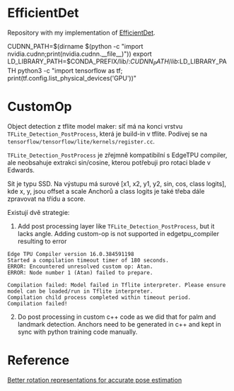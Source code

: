 # EfficientDet

Repository with my implementation of [EfficientDet](https://arxiv.org/abs/1911.09070).

CUDNN_PATH=$(dirname $(python -c "import nvidia.cudnn;print(nvidia.cudnn.__file__)"))
export LD_LIBRARY_PATH=$CONDA_PREFIX/lib/:$CUDNN_PATH/lib:$LD_LIBRARY_PATH
python3 -c "import tensorflow as tf; print(tf.config.list_physical_devices('GPU'))"

# CustomOp
Object detection z tflite model maker: síť má na konci vrstvu `TFLite_Detection_PostProcess`, která je build-in v tflite. Podívej se na `tensorflow/tensorflow/lite/kernels/register.cc`.

`TFLite_Detection_PostProcess` je zřejmně kompatibilní s EdgeTPU compiler, ale neobsahuje extrakci sin/cosine, kterou potřebuji pro rotaci blade v Edwards.

Sít je typu SSD. Na výstupu má surové
[x1, x2, y1, y2, sin, cos, class logits], kde x, y, jsou offset a scale Anchorů a class logits je také třeba dále zpravovat na třídu a score.

Existují dvě strategie:
1) Add post processing layer like `TFLite_Detection_PostProcess`, but it lacks angle. Adding custom-op is not supported in edgetpu_compiler resulting to error

```
Edge TPU Compiler version 16.0.384591198
Started a compilation timeout timer of 180 seconds.
ERROR: Encountered unresolved custom op: Atan.
ERROR: Node number 1 (Atan) failed to prepare.

Compilation failed: Model failed in Tflite interpreter. Please ensure model can be loaded/run in Tflite interpreter.
Compilation child process completed within timeout period.
Compilation failed! 
```

2) Do post processing in custom c++ code as we did that for palm and landmark detection. Anchors need to be generated in c++ and kept in sync with python training code manually.

# Reference
[Better rotation representations for accurate pose estimation](https://towardsdatascience.com/better-rotation-representations-for-accurate-pose-estimation-e890a7e1317f)